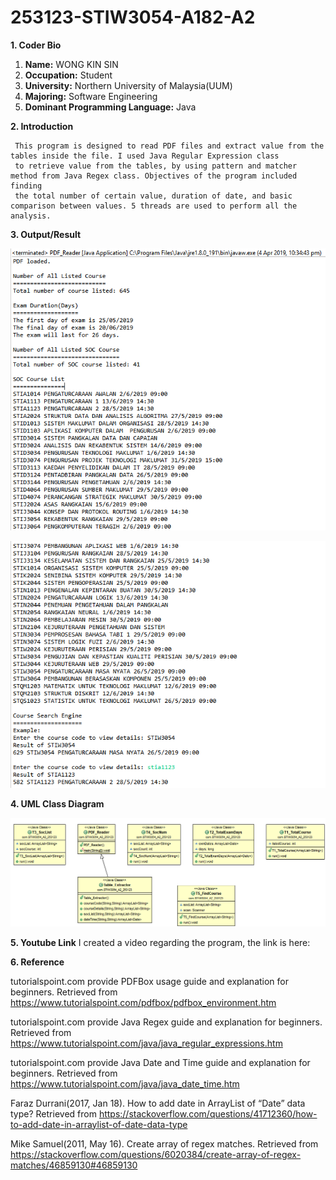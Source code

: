 # 253123-STIW3054-A182-A2
**1. Coder Bio**
   1. **Name:** WONG KIN SIN
   1. **Occupation:** Student
   1. **University:** Northern University of Malaysia(UUM)
   1. **Majoring:** Software Engineering
   1. **Dominant Programming Language:** Java
 
**2. Introduction**

     This program is designed to read PDF files and extract value from the tables inside the file. I used Java Regular Expression class 
     to retrieve value from the tables, by using pattern and matcher method from Java Regex class. Objectives of the program included finding
     the total number of certain value, duration of date, and basic comparison between values. 5 threads are used to perform all the analysis.

**3. Output/Result**

![Output1](/RealTimeA2/Output1.png)

![output2](/RealTimeA2/Output2.png)

**4. UML Class Diagram**

![classA2](/RealTimeA2/classA2.PNG)

**5. Youtube Link**
I created a video regarding the program, the link is here: 

**6. Reference**

tutorialspoint.com provide PDFBox usage guide and explanation for beginners. Retrieved from https://www.tutorialspoint.com/pdfbox/pdfbox_environment.htm 

tutorialspoint.com provide Java Regex guide and explanation for beginners. Retrieved from https://www.tutorialspoint.com/java/java_regular_expressions.htm

tutorialspoint.com provide Java Date and Time guide and explanation for beginners. Retrieved from https://www.tutorialspoint.com/java/java_date_time.htm

Faraz Durrani(2017, Jan 18). How to add date in ArrayList of “Date” data type? Retrieved from https://stackoverflow.com/questions/41712360/how-to-add-date-in-arraylist-of-date-data-type

Mike Samuel(2011, May 16). Create array of regex matches. Retrieved from https://stackoverflow.com/questions/6020384/create-array-of-regex-matches/46859130#46859130
   

